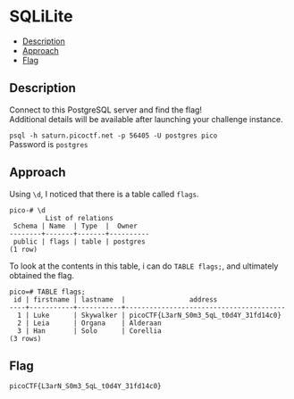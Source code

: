 # SQLiLite

- [Description](#description)
- [Approach](#approach)
- [Flag](#flag)

## Description

Connect to this PostgreSQL server and find the flag! <br>
Additional details will be available after launching your challenge instance.

`psql -h saturn.picoctf.net -p 56405 -U postgres pico` <br>
Password is `postgres`

## Approach

Using `\d`, I noticed that there is a table called `flags`.

```postgres
pico-# \d
         List of relations
 Schema | Name  | Type  |  Owner
--------+-------+-------+----------
 public | flags | table | postgres
(1 row)
```

To look at the contents in this table, i can do `TABLE flags;`, and ultimately obtained the flag.

```postgres
pico=# TABLE flags;
 id | firstname | lastname  |                address
----+-----------+-----------+----------------------------------------
  1 | Luke      | Skywalker | picoCTF{L3arN_S0m3_5qL_t0d4Y_31fd14c0}
  2 | Leia      | Organa    | Alderaan
  3 | Han       | Solo      | Corellia
(3 rows)
```

## Flag

`picoCTF{L3arN_S0m3_5qL_t0d4Y_31fd14c0}`